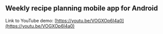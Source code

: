 ## Weekly recipe planning mobile app for Android
Link to YouTube demo: [https://youtu.be/VOGXOp6I4a0](https://youtu.be/VOGXOp6I4a0)
